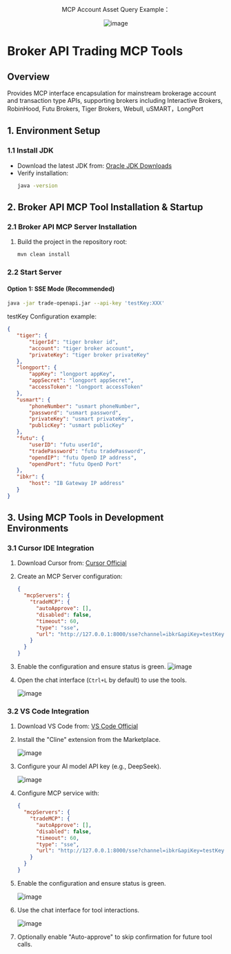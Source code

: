 <div align="center">

MCP Account Asset Query Example：

![image](https://github.com/goCyberTrade/ibkr_trade_mcp/blob/main/pics/cursor.gif)

</div>

# Broker API Trading MCP Tools

## Overview
Provides MCP interface encapsulation for mainstream brokerage account and transaction type APIs, supporting brokers including Interactive Brokers, RobinHood, Futu Brokers, Tiger Brokers, Webull, uSMART，LongPort


## 1. Environment Setup

### 1.1 Install JDK
- Download the latest JDK from: [Oracle JDK Downloads](https://www.oracle.com/java/technologies/downloads/#java17)
- Verify installation:
  ```bash
  java -version
  ```


## 2. Broker API MCP Tool Installation & Startup

### 2.1 Broker API MCP Server Installation
1. Build the project in the repository root:
   ```bash
   mvn clean install

### 2.2 Start Server
#### Option 1: SSE Mode (Recommended)
```bash
java -jar trade-openapi.jar --api-key 'testKey:XXX'
```
testKey Configuration example:
   ```json
   {
      "tiger": {
          "tigerId": "tiger broker id",
          "account": "tiger broker account",
          "privateKey": "tiger broker privateKey"
      },
      "longport": {
          "appKey": "longport appKey",
          "appSecret": "longport appSecret",
          "accessToken": "longport accessToken"
      },
      "usmart": {
          "phoneNumber": "usmart phoneNumber",
          "password": "usmart password",
          "privateKey": "usmart privateKey",
          "publicKey": "usmart publicKey"
      },
      "futu": {
          "userID": "futu userId",
          "tradePassword": "futu tradePassword",
          "opendIP": "futu OpenD IP address",
          "opendPort": "futu OpenD Port"
      },
      "ibkr": {
          "host": "IB Gateway IP address"
      }
  }
   ```

## 3. Using MCP Tools in Development Environments

### 3.1 Cursor IDE Integration
1. Download Cursor from: [Cursor Official](https://www.cursor.com/cn)
2. Create an MCP Server configuration:
   ```json
   {
     "mcpServers": {
       "tradeMCP": {
         "autoApprove": [],
         "disabled": false,
         "timeout": 60,
         "type": "sse",
         "url": "http://127.0.0.1:8000/sse?channel=ibkr&apiKey=testKey"
       }
     }
   }
   ```
3. Enable the configuration and ensure status is green.
   ![image](https://github.com/goCyberTrade/ibkr_trade_mcp/blob/main/pics/cursor_tools.png)
4. Open the chat interface (`Ctrl+L` by default) to use the tools.

   ![image](https://github.com/goCyberTrade/ibkr_trade_mcp/blob/main/pics/cursor.gif)

### 3.2 VS Code Integration
1. Download VS Code from: [VS Code Official](https://code.visualstudio.com/)
2. Install the "Cline" extension from the Marketplace.
   
   ![image](https://github.com/goCyberTrade/ibkr_trade_mcp/blob/main/pics/vs_cline.png)
4. Configure your AI model API key (e.g., DeepSeek).
   
   ![image](https://github.com/goCyberTrade/ibkr_trade_mcp/blob/main/pics/vs_model.png)
6. Configure MCP service with:
   ```json
   {
     "mcpServers": {
       "tradeMCP": {
         "autoApprove": [],
         "disabled": false,
         "timeout": 60,
         "type": "sse",
         "url": "http://127.0.0.1:8000/sse?channel=ibkr&apiKey=testKey"
       }
     }
   }
   ```
7. Enable the configuration and ensure status is green.
   
   ![image](https://github.com/goCyberTrade/ibkr_trade_mcp/blob/main/pics/vs_tools.png)
9. Use the chat interface for tool interactions.
    
   ![image](https://github.com/goCyberTrade/ibkr_trade_mcp/blob/main/pics/vs_test.gif)
11. Optionally enable "Auto-approve" to skip confirmation for future tool calls.

